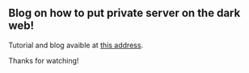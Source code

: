 ## Blog on how to put private server on the dark web!

Tutorial and blog avaible at [this address](https://gogo2464.github.io/putting-game-private-server-on-the-darknet/posts/).

Thanks for watching!